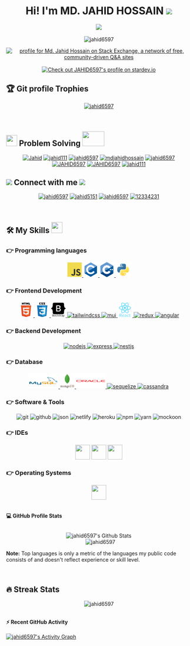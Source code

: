 <h1 align="center">Hi! I'm MD. JAHID HOSSAIN <img src="https://media.giphy.com/media/hvRJCLFzcasrR4ia7z/giphy.gif" width="35"></h1>


<p align="center">
  <img src="https://readme-typing-svg.herokuapp.com?lines=Computer+Science+Student;Always+learning+new+things;&center=true&width=500&height=50">
</p>


<p align="center"> <img src="https://komarev.com/ghpvc/?username=jahid6597&label=Profile%20views&color=0e75b6&style=flat" alt="jahid6597" /> </p>


<div align="center">
	<a href="https://stackoverflow.com/users/12334231/md-jahid-hossain">
		<img 
		     src="https://stackexchange.com/users/flair/17047843.png?theme=dark" 
		     alt="profile for Md. Jahid Hossain on Stack Exchange, a network of free, community-driven Q&amp;A sites" 
		     title="profile for Md. Jahid Hossain on Stack Exchange, a network of free, community-driven Q&amp;A sites"
		>
	</a>
</div>

<br/>

<div align="center">
<a href="https://stardev.io/developers/JAHID6597"><img alt="Check out JAHID6597&apos;s profile on stardev.io" src="https://stardev.io/developers/JAHID6597/badge/languages/global.svg" /></a>
</div>
	
## :trophy: Git profile Trophies
<p align="center"> <a href="https://github.com/ryo-ma/github-profile-trophy"><img src="https://github-profile-trophy.vercel.app/?username=jahid6597&theme=algolia" alt="jahid6597" /></a> </p>


<br/>


## <img src="https://i.gifer.com/origin/73/7312330206114154204f218f1da5e821.gif" height="30px" width="30px"> Problem Solving <img src='https://raw.githubusercontent.com/TheDudeThatCode/TheDudeThatCode/master/Assets/Developer.gif' height="40px" width="60px">


<p align="center">                   <a href="https://www.stopstalk.com/user/profile/Jahid" target="blank"><img src="https://www.stopstalk.com/static/images/stopstalk-logo.png" alt="Jahid" height="40" width="40" /></a>                   <a href="https://www.leetcode.com/jahid111" target="blank"><img src="https://raw.githubusercontent.com/rahuldkjain/github-profile-readme-generator/master/src/images/icons/Social/leet-code.svg" alt="jahid111" height="40" width="40" /></a>                   <a href="https://codeforces.com/profile/jahid6597" target="blank"><img src="https://raw.githubusercontent.com/rahuldkjain/github-profile-readme-generator/master/src/images/icons/Social/codeforces.svg" alt="jahid6597" height="40" width="40" /></a>                   <a href="https://auth.geeksforgeeks.org/user/mdjahidhossain" target="blank"><img src="https://raw.githubusercontent.com/rahuldkjain/github-profile-readme-generator/master/src/images/icons/Social/geeks-for-geeks.svg" alt="mdjahidhossain" height="40" width="40" /></a>                   <a href="https://www.hackerrank.com/jahid6597" target="blank"><img src="https://raw.githubusercontent.com/rahuldkjain/github-profile-readme-generator/master/src/images/icons/Social/hackerrank.svg" alt="jahid6597" height="40" width="40" /></a>                   <a href="https://uhunt.onlinejudge.org/id/1000085" target="blank"><img src="https://uhunt.onlinejudge.org/images/uva.png" alt="JAHID6597" height="40" width="40" /></a>                   <a href="https://www.beecrowd.com.br/judge/en/profile/306135" target="blank"><img src="https://www.beecrowd.com.br/judge/img/5.0/logo-beecrowd.png" alt="JAHID6597" height="40" width="60" /></a>                    <a href="https://atcoder.jp/users/jahid111" target="blank"><img src="https://gyazo.com/7e3cc31d647b0485085ea10cb72450f0/max_size/400" alt="jahid111" height="40" width="40" /></a>                   </p>


## <img src="https://media.giphy.com/media/iY8CRBdQXODJSCERIr/giphy.gif" width="30px"> Connect with me <img src='https://raw.githubusercontent.com/ShahriarShafin/ShahriarShafin/main/Assets/handshake.gif' width="100px">

<p align="center">                   <a href="https://fb.com/jahid6597" target="blank"><img src="https://raw.githubusercontent.com/rahuldkjain/github-profile-readme-generator/master/src/images/icons/Social/facebook.svg" alt="jahid6597" height="40" width="40" /></a>                   <a href="https://instagram.com/jahid5151" target="blank"><img src="https://raw.githubusercontent.com/rahuldkjain/github-profile-readme-generator/master/src/images/icons/Social/instagram.svg" alt="jahid5151" height="40" width="40" /></a>                   <a href="https://linkedin.com/in/jahid6597" target="blank"><img src="https://raw.githubusercontent.com/rahuldkjain/github-profile-readme-generator/master/src/images/icons/Social/linked-in-alt.svg" alt="jahid6597" height="40" width="40" /></a>                   <a href="https://stackoverflow.com/users/12334231" target="blank"><img src="https://raw.githubusercontent.com/rahuldkjain/github-profile-readme-generator/master/src/images/icons/Social/stack-overflow.svg" alt="12334231" height="40" width="40" /></a>                   </p>


<br/>


## 🛠️ My Skills <img src = "https://media2.giphy.com/media/QssGEmpkyEOhBCb7e1/giphy.gif?cid=ecf05e47a0n3gi1bfqntqmob8g9aid1oyj2wr3ds3mg700bl&rid=giphy.gif" width="30" height="30">

### 👉 Programming languages
<p align="center">
  <a href="https://developer.mozilla.org/en-US/docs/Web/JavaScript" target="_blank" rel="noreferrer"> <img src="https://raw.githubusercontent.com/devicons/devicon/master/icons/javascript/javascript-original.svg" alt="javascript" width="40" height="40"/> </a>
  <a href="https://www.cprogramming.com/" target="_blank" rel="noreferrer"> <img src="https://raw.githubusercontent.com/devicons/devicon/master/icons/c/c-original.svg" alt="c" width="40" height="40"/> </a>
  <a href="https://www.w3schools.com/cpp/" target="_blank" rel="noreferrer"> <img src="https://raw.githubusercontent.com/devicons/devicon/master/icons/cplusplus/cplusplus-original.svg" alt="cplusplus" width="40" height="40"/> </a>
  <a href="https://www.python.org" target="_blank" rel="noreferrer"> <img src="https://raw.githubusercontent.com/devicons/devicon/master/icons/python/python-original.svg" alt="python" width="40" height="40"/> </a>
  
</p>



### 👉 Frontend Development
<p align="center">
  <a href="https://www.w3.org/html/" target="_blank" rel="noreferrer"> <img src="https://raw.githubusercontent.com/devicons/devicon/master/icons/html5/html5-original-wordmark.svg" alt="html5" width="40" height="40"/> </a>
  <a href="https://www.w3schools.com/css/" target="_blank" rel="noreferrer"> <img src="https://raw.githubusercontent.com/devicons/devicon/master/icons/css3/css3-original-wordmark.svg" alt="css3" width="40" height="40"/> </a>
  <a href="https://getbootstrap.com" target="_blank" rel="noreferrer"> <img src="https://raw.githubusercontent.com/devicons/devicon/master/icons/bootstrap/bootstrap-plain-wordmark.svg" alt="bootstrap" width="40" height="40"/> </a>
  <a href="https://tailwindcss.com" target="_blank" rel="noreferrer"> <img src="https://cdn.jsdelivr.net/gh/devicons/devicon/icons/tailwindcss/tailwindcss-plain.svg" alt="tailwindcss" width="40" height="40"/> </a>
  <a href="https://mui.com" target="_blank" rel="noreferrer"> <img src="https://cdn.jsdelivr.net/gh/devicons/devicon/icons/materialui/materialui-original.svg" alt="mui" width="40" height="40"/> </a>
  <a href="https://reactjs.org/" target="_blank" rel="noreferrer"> <img src="https://raw.githubusercontent.com/devicons/devicon/master/icons/react/react-original-wordmark.svg" alt="react" width="40" height="40"/> </a>
  <a href="https://redux.js.org" target="_blank" rel="noreferrer"> <img src="https://redux.js.org/img/redux-logo-landscape.png" alt="redux" width="80" height="40"/> </a>
  <a href="https://angular.io" target="_blank" rel="noreferrer"> <img src="https://angular.io/assets/images/logos/angular/logo-nav@2x.png" alt="angular" width="120" height="40"/> </a>
</p>



### 👉 Backend Development
<p align="center">
  <a href="https://nodejs.org" target="_blank" rel="noreferrer"> <img src="https://cdn.jsdelivr.net/gh/devicons/devicon/icons/nodejs/nodejs-plain.svg" alt="nodejs" width="40" height="40"/> </a>
  <a href="https://expressjs.com" target="_blank" rel="noreferrer"> <img src="https://coursework.vschool.io/content/images/2015/11/68747470733a2f2f692e636c6f756475702e636f6d2f7a6659366c4c376546612d3330303078333030302e706e67.png" alt="express" width="100" height="40"/> </a>
  <a href="https://nestjs.com" target="_blank" rel="noreferrer"> <img src="https://www.kindpng.com/picc/m/221-2214777_nestjs-logo-hd-png-download.png" alt="nestjs" width="100" height="40"/> </a>
</p>  



### 👉 Database
<p align="center">
  <a href="https://www.mysql.com/" target="_blank" rel="noreferrer"> <img src="https://raw.githubusercontent.com/devicons/devicon/master/icons/mysql/mysql-original-wordmark.svg" alt="mysql" width="80" height="40"/> </a>
  <a href="https://www.mongodb.com/" target="_blank" rel="noreferrer"> <img src="https://raw.githubusercontent.com/devicons/devicon/master/icons/mongodb/mongodb-original-wordmark.svg" alt="mongodb" width="40" height="40"/> </a>
  <a href="https://www.oracle.com/" target="_blank" rel="noreferrer"> <img src="https://raw.githubusercontent.com/devicons/devicon/master/icons/oracle/oracle-original.svg" alt="oracle" width="80" height="40"/> </a>
  <a href="https://sequelize.org/" target="_blank" rel="noreferrer"> <img src="https://cdn.jsdelivr.net/gh/devicons/devicon/icons/sequelize/sequelize-original.svg" alt="sequelize" width="40" height="40"/> </a>
  <a href="https://cassandra.apache.org" target="_blank" rel="noreferrer"> <img src="https://images.techhive.com/images/article/2014/06/cassandra-logo-fxd-100310326-primary.idge.jpg?auto=webp&quality=85,70" alt="cassandra" width="80" height="40"/> </a>
</p>



### 👉 Software & Tools
<p align="center">
  <img src="https://cdn.jsdelivr.net/gh/devicons/devicon/icons/git/git-plain-wordmark.svg" alt="git" width="40" height="40" />
  <img src="https://pbs.twimg.com/profile_images/1414990564408262661/r6YemvF9_400x400.jpg" alt="github" width="40" height="40" />
  <img src="https://lumpics.ru/wp-content/uploads/2017/10/chem-otkryit-json.png" alt="json" width="40" height="40" />
  <img src="https://assets-global.website-files.com/5e3177cecf36f6591e4e38cb/5f0831ae171af5db52a5beb4_netlify.jpg" alt="netlify" width="40" height="40" />
  <img src="https://media-exp1.licdn.com/dms/image/C4E0BAQGmNZMDOpmMQg/company-logo_200_200/0/1519905610801?e=2159024400&v=beta&t=D5lu9rTbQ_aW1ubme8GIq_QhKIm8WTiXTtoBlEHPcA8" alt="heroku" width="40" height="40" />
  <img src="https://cdn.jsdelivr.net/gh/devicons/devicon/icons/npm/npm-original-wordmark.svg" alt="npm" width="40" height="40" />
  <img src="https://cdn.jsdelivr.net/gh/devicons/devicon/icons/yarn/yarn-original.svg" alt="yarn" width="40" height="40" />
  <img src="https://cdn.buymeacoffee.com/uploads/slider_images/2018/03/620aff9f99475361225221d28ad99cf5.png@1200w_0e.webp" alt="mockoon" width="80" height="40" />
</p>


### 👉 IDEs
 
<p align="center">
    <img src="https://cdn.jsdelivr.net/gh/devicons/devicon/icons/vscode/vscode-original.svg" width="40" height="40" />
    <img src="https://www.codeblocks.org/images/logo160.png" width="40" height="40" />
    <img src="https://upload.wikimedia.org/wikipedia/commons/thumb/1/1d/PyCharm_Icon.svg/1200px-PyCharm_Icon.svg.png" width="40" height="40" />
</p>


### 👉 Operating Systems

<p align="center">
    <img src="https://cdn.jsdelivr.net/gh/devicons/devicon/icons/windows8/windows8-original.svg" width="40" height="40" />
</p>


<br/>


<summary><b>💻 GitHub Profile Stats</b></summary>
<br/>

  <p align="center">
    <img alt="jahid6597's Github Stats" src="https://github-readme-stats.vercel.app/api?username=jahid6597&show_icons=true&count_private=true&theme=algolia" height="192px"/>
  
<br/>
&nbsp;
	  <img src="https://github-readme-stats.vercel.app/api/top-langs?username=jahid6597&langs_count=10&show_icons=true&locale=en&layout=compact&theme=algolia" alt="jahid6597" height="192px"/>
  
  <br/>
  
  <b>Note:</b> Top languages is only a metric of the languages my public code consists of and doesn't reflect experience or skill level.
  
  </p>

<br/>


## 🔥 Streak Stats
<p align="center"><img src="https://github-readme-streak-stats.herokuapp.com/?user=jahid6597&theme=algolia" alt="jahid6597" /></p>

<br>



<summary><b>⚡ Recent GitHub Activity</b></summary>
<br/>
   <a href="https://github.com/jahid6597"><img alt="jahid6597's Activity Graph" src="https://github-readme-activity-graph.vercel.app/graph?username=jahid6597&bg_color=050f2c&color=00aeff&line=00aeff&point=ffffff&area=true&hide_border=true" /></a>

<br/>


<br/>


